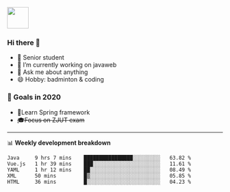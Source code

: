 <img src="https://github.com/egoist/egoist/raw/master/balloon.gif" width="50">

### Hi there 🐏

- 🌱 Senior student
- 🔭 I’m currently working on javaweb
- 💬 Ask me about anything
- 😄 Hobby: badminton & coding

### 🚀 Goals in 2020
+ 🍃Learn Spring framework
+ ~~🎓Focus on ZJUT exam~~
-------

📊 **Weekly development breakdown**
<!--START_SECTION:waka-->
```text
Java     9 hrs 7 mins    ████████████████░░░░░░░░░   63.82 % 
Vue.js   1 hr 39 mins    ███░░░░░░░░░░░░░░░░░░░░░░   11.61 % 
YAML     1 hr 12 mins    ██░░░░░░░░░░░░░░░░░░░░░░░   08.49 % 
XML      50 mins         █▒░░░░░░░░░░░░░░░░░░░░░░░   05.85 % 
HTML     36 mins         █░░░░░░░░░░░░░░░░░░░░░░░░   04.23 % 
```
<!--END_SECTION:waka-->
